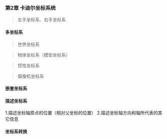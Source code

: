 ### 第2章 卡迪尔坐标系统
> 左手坐标系、右手坐标系
#### 多坐标系
> 世界坐标系

> 物体坐标系（模型坐标系）

> 惯性坐标系

> 摄像机坐标系
#### 嵌套坐标系
#### 描述坐标系
1.描述坐标轴原点的位置（相对父坐标的位置）
2.描述坐标轴方向和轴所代表的其它信息
#### 坐标系转换
